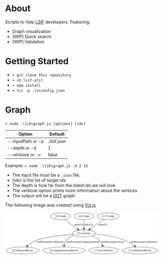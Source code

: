 # About
Scripts to help [LSIF](https://github.com/Microsoft/language-server-protocol/blob/master/indexFormat/specification.md) developers. Featuring:

* Graph visualization
* [WIP] Quick search
* [WIP] Validation

# Getting Started

- `> git clone this repository`
- `> cd lsif-util`
- `> npm install`
- `> tsc -p .\tsconfig.json`

# Graph

`> node .\lib\graph.js [options] [ids]`

| Option            | Default     |
|-------------------|-------------|
| --inputPath or -p | ./lsif.json |
| --depth or -d     | 1           |
| --verbose or -v   | false       |

Example:
`> node .\lib\graph.js -d 2 15`

* The input file must be a `.json` file.
* [ids] is the list of target ids
* The depth is how far from the listed ids we will look
* The verbose option prints more information about the vertices
* The output will be a [DOT](https://graphviz.gitlab.io/_pages/doc/info/lang.html) graph

The following image was created using [Viz.js](http://viz-js.com/)

![graph example](example/example.png)
